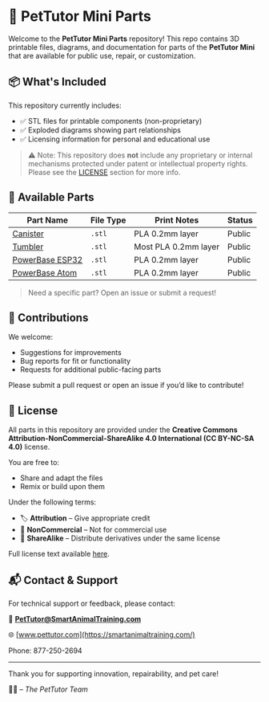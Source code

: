 # 🐾 PetTutor Mini Parts

Welcome to the **PetTutor Mini Parts** repository! This repo contains 3D printable files, diagrams, and documentation for parts of the **PetTutor Mini** that are available for public use, repair, or customization.

## 📦 What's Included

This repository currently includes:

- ✅ STL files for printable components (non-proprietary)
- ✅ Exploded diagrams showing part relationships
- ✅ Licensing information for personal and educational use

> ⚠️ Note: This repository does **not** include any proprietary or internal mechanisms protected under patent or intellectual property rights. Please see the [LICENSE](https://github.com/PetTutor/PetTutor-Mini-Parts/blob/main/LICENSE) section for more info.

## 🧩 Available Parts

| Part Name             | File Type | Print Notes           | Status   |
|----------------------|-----------|------------------------|----------|
| [Canister](https://github.com/PetTutor/PetTutor-Mini-Parts/blob/main/Canister/Readme.md)             | `.stl`    | PLA 0.2mm layer        | Public   |
| [Tumbler](https://github.com/PetTutor/PetTutor-Mini-Parts/blob/main/Tumbler/Readme.md)             | `.stl`    | Most PLA 0.2mm layer   | Public   |
| [PowerBase ESP32](https://github.com/PetTutor/PetTutor-Mini-Parts/blob/main/PowerBase%20ESP32/README.md)      | `.stl`    | PLA 0.2mm layer        | Public   |
| [PowerBase Atom](https://github.com/PetTutor/PetTutor-Mini-Parts/blob/main/PowerBase%20Atom/Readme.md)       | `.stl`    | PLA 0.2mm layer        | Public   |


> Need a specific part? Open an issue or submit a request!

## 🤝 Contributions

We welcome:

- Suggestions for improvements
- Bug reports for fit or functionality
- Requests for additional public-facing parts

Please submit a pull request or open an issue if you’d like to contribute!

## 📄 License

All parts in this repository are provided under the **Creative Commons Attribution-NonCommercial-ShareAlike 4.0 International (CC BY-NC-SA 4.0)** license.

You are free to:

- Share and adapt the files
- Remix or build upon them

Under the following terms:

- 🏷️ **Attribution** – Give appropriate credit
- 💸 **NonCommercial** – Not for commercial use
- 🔄 **ShareAlike** – Distribute derivatives under the same license

Full license text available [here](https://creativecommons.org/publicdomain/zero/1.0/deed.en).

## 📬 Contact & Support

For technical support or feedback, please contact:

📧 **PetTutor@SmartAnimalTraining.com** 

🌐 [www.pettutor.com](https://smartanimaltraining.com/)

Phone: 877-250-2694

---

Thank you for supporting innovation, repairability, and pet care!

🐶🐱 – *The PetTutor Team*
